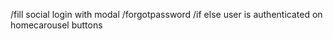/fill social login with modal
/forgotpassword
/if else user is authenticated on homecarousel buttons 